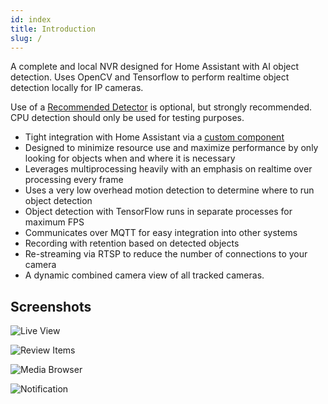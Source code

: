 ```yaml
---
id: index
title: Introduction
slug: /
---
```


A complete and local NVR designed for Home Assistant with AI object detection. Uses OpenCV and Tensorflow to perform realtime object detection locally for IP cameras.

Use of a [Recommended Detector](./hardware#detectors) is optional, but strongly recommended. CPU detection should only be used for testing purposes.

- Tight integration with Home Assistant via a [custom component](https://github.com/blakeblackshear/frigate-hass-integration)
- Designed to minimize resource use and maximize performance by only looking for objects when and where it is necessary
- Leverages multiprocessing heavily with an emphasis on realtime over processing every frame
- Uses a very low overhead motion detection to determine where to run object detection
- Object detection with TensorFlow runs in separate processes for maximum FPS
- Communicates over MQTT for easy integration into other systems
- Recording with retention based on detected objects
- Re-streaming via RTSP to reduce the number of connections to your camera
- A dynamic combined camera view of all tracked cameras.

## Screenshots

![Live View](/img/live-view.png)

![Review Items](/img/review-items.png)

![Media Browser](/img/media_browser-min.png)

![Notification](/img/notification-min.png)
